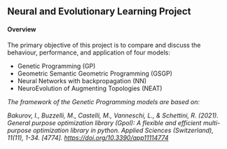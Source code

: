 ## Neural and Evolutionary Learning Project
#### Overview 
The primary objective of this project is to compare and discuss the behaviour, performance, and application of four models:
- Genetic Programming (GP)
- Geometric Semantic Geometric Programming (GSGP)
- Neural Networks with backpropagation (NN)
- NeuroEvolution of Augmenting Topologies (NEAT)


*The framework of the Genetic Programming models are based on:*

*Bakurov, I., Buzzelli, M., Castelli, M., Vanneschi, L., & Schettini, R. (2021). General purpose optimization library (Gpol): A flexible and efficient
multi-purpose optimization library in python. Applied Sciences (Switzerland), 11(11), 1-34. [4774]. https://doi.org/10.3390/app11114774*
